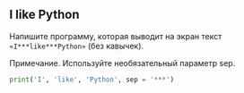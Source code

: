 ## I like Python
Напишите программу, которая выводит на экран текст `«I***like***Python»` (без кавычек).

Примечание. Используйте необязательный параметр sep.

```python
print('I', 'like', 'Python', sep = '***')
```